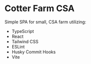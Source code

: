 # Cotter Farm CSA 

Simple SPA for small, CSA farm utilizing:
- TypeScript
- React 
- Tailwind CSS
- ESLint
- Husky Commit Hooks
- Vite